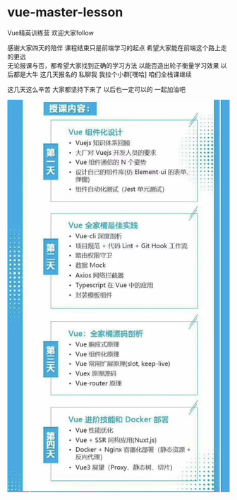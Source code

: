 # vue-master-lesson
Vue精英训练营 欢迎大家follow

感谢大家四天的陪伴  课程结束只是前端学习的起点 希望大家能在前端这个路上走的更远  
无论报课与否，都希望大家找到正确的学习方法 以能否造出轮子衡量学习效果 以后都是大牛
这几天报名的 私聊我 我拉个小群[嘿哈] 咱们全栈课继续


这几天这么辛苦 大家都坚持下来了 以后也一定可以的 一起加油吧



![image-20190602100846843](./assets/image-20190602100846843.png)